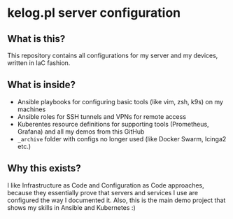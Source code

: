 # kelog.pl server configuration

## What is this?

This repository contains all configurations for my server and my devices, written in IaC fashion.

## What is inside?

* Ansible playbooks for configuring basic tools (like vim, zsh, k9s) on my machines
* Ansible roles for SSH tunnels and VPNs for remote access
* Kuberentes resource definitions for supporting tools (Prometheus, Grafana) and all my demos from this GitHub
* `_archive` folder with configs no longer used (like Docker Swarm, Icinga2 etc.)

## Why this exists?

I like Infrastructure as Code and Configuration as Code approaches, because they essentially prove that servers and services I use are configured the way I documented it. Also, this is the main demo project that shows my skills in Ansible and Kubernetes :)
